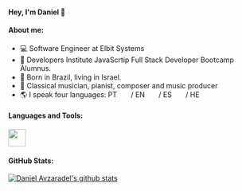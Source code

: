 #### Hey, I'm Daniel 👋


#### About me:


- :computer: Software Engineer at Elbit Systems <br/>
- :dart: Developers Institute JavaScrtip Full Stack Developer Bootcamp Alumnus. <br/>
- :rocket: Born in Brazil, living in Israel. <img src="https://upload.wikimedia.org/wikipedia/commons/thumb/0/05/Flag_of_Brazil.svg/800px-Flag_of_Brazil.svg.png" width="20" height="14"> <img src="https://upload.wikimedia.org/wikipedia/commons/thumb/d/d4/Flag_of_Israel.svg/1100px-Flag_of_Israel.svg.png" width="20" height="15"> <br/>
- :musical_keyboard: Classical musician, pianist, composer and music producer  <br/>
- :earth_americas: I speak four languages: PT <img src="https://upload.wikimedia.org/wikipedia/commons/thumb/0/05/Flag_of_Brazil.svg/800px-Flag_of_Brazil.svg.png" width="20" height="14"> / EN <img src="https://upload.wikimedia.org/wikipedia/en/thumb/a/a4/Flag_of_the_United_States.svg/125px-Flag_of_the_United_States.svg.png" width="20" height="14"> / ES <img src="https://upload.wikimedia.org/wikipedia/commons/thumb/8/89/Bandera_de_Espa%C3%B1a.svg/750px-Bandera_de_Espa%C3%B1a.svg.png" width="20" height="14"> / HE <img src="https://upload.wikimedia.org/wikipedia/commons/thumb/d/d4/Flag_of_Israel.svg/1100px-Flag_of_Israel.svg.png" width="20" height="15">

#### Languages and Tools:
 <img src="https://skillicons.dev/icons?i=vscode,html,css,js,react,nodejs,github,git,gitlab,mongodb,ps,postgres,ts,bash,&theme=dark" height="35"/>

#### GitHub Stats:
[![Daniel Avzaradel's github stats](https://github-readme-stats.vercel.app/api?username=daniel-avzaradel&show_icons=true&theme=slateorange)](https://github.com/daniel-avzaradel/github-readme-stats)
